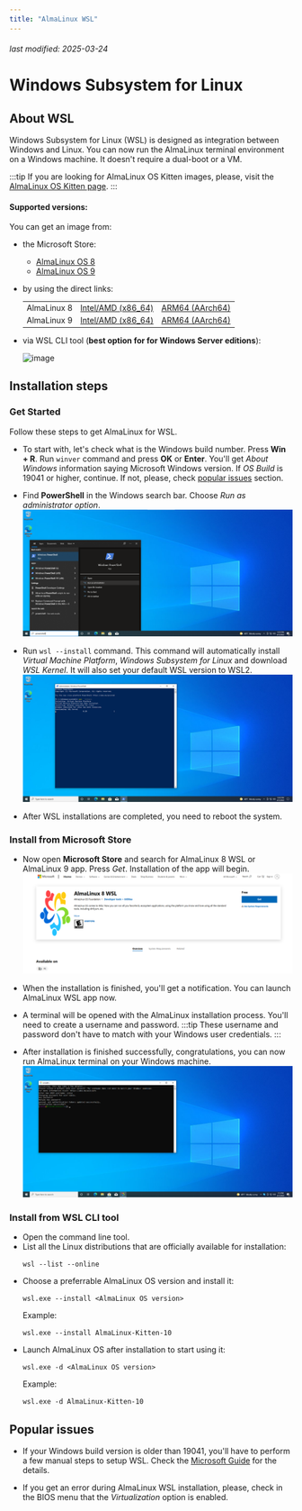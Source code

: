 ```yaml
---
title: "AlmaLinux WSL"
---
```


###### last modified: 2025-03-24

# Windows Subsystem for Linux 

## About WSL

Windows Subsystem for Linux (WSL) is designed as integration between Windows and Linux. You can now run the AlmaLinux terminal environment on a Windows machine. It doesn't require a dual-boot or a VM. 

:::tip
If you are looking for AlmaLinux OS Kitten images, please, visit the [AlmaLinux OS Kitten page](/development/almalinux-os-kitten-10).
:::


#### Supported versions:

You can get an image from:
* the Microsoft Store: 
  * [AlmaLinux OS 8](https://apps.microsoft.com/store/detail/almalinux-8-wsl/9NMD96XJJ19F)
  * [AlmaLinux OS 9](https://apps.microsoft.com/store/detail/almalinux-9/9P5RWLM70SN9)

* by using the direct links:
  <table align="center">
    <tr>
        <td align="center">AlmaLinux 8</td>
        <td align="center"><a href="https://wsl.almalinux.org/8/AlmaLinuxOS-8_latest_x64.appx">Intel/AMD (x86_64)</a></td>
        <td align="center"><a href="https://wsl.almalinux.org/8/AlmaLinuxOS-8_latest_ARM64.appx">ARM64 (AArch64)</a></td>
    </tr>
    <tr>
        <td align="center">AlmaLinux 9</td>
        <td align="center"><a href="https://wsl.almalinux.org/9/AlmaLinuxOS-9_latest_x64.appx">Intel/AMD (x86_64)</a></td>
        <td align="center"><a href="https://wsl.almalinux.org/9/AlmaLinuxOS-9_latest_ARM64.appx">ARM64 (AArch64)</a></td>
    </tr>
  </table>

* via WSL CLI tool (**best option for for Windows Server editions**):
  
  ![image](/images/wsl-cli.png)

## Installation steps

### Get Started

Follow these steps to get AlmaLinux for WSL. 

* To start with, let's check what is the Windows build number. Press **Win + R**. Run `winver` command and press **OK** or **Enter**. You'll get *About Windows* information saying Microsoft Windows version. If *OS Build* is 19041 or higher, continue. If not, please, check [popular issues](#popular-issues) section.
* Find **PowerShell** in the Windows search bar. Choose *Run as administrator option*.
![image](/images/wsl-powershell.png)

* Run `wsl --install` command. This command will automatically install *Virtual Machine Platform*, *Windows Subsystem for Linux* and download *WSL Kernel*. It will also set your default WSL version to WSL2. 
![image](/images/wsl-install.png)

* After WSL installations are completed, you need to reboot the system.

### Install from Microsoft Store

* Now open **Microsoft Store** and search for AlmaLinux 8 WSL or AlmaLinux 9 app. Press *Get*. Installation of the app will begin.
![image](/images/wsl-ms-store.png)

* When the installation is finished, you'll get a notification. You can launch AlmaLinux WSL app now.
* A terminal will be opened with the AlmaLinux installation process. You'll need to create a username and password. 
:::tip
These username and password don't have to match with your Windows user credentials.
:::
* After installation is finished successfully, congratulations, you can now run AlmaLinux terminal on your Windows machine.
![image](/images/wsl-alma.png)

### Install from WSL CLI tool

* Open the command line tool. 
* List all the Linux distributions that are officially available for installation:
  ```
  wsl --list --online
  ```
* Choose a preferrable AlmaLinux OS version and install it:
  ```
  wsl.exe --install <AlmaLinux OS version>
  ```
  Example:
  ```
  wsl.exe --install AlmaLinux-Kitten-10
  ```
* Launch AlmaLinux OS after installation to start using it:
  ```
  wsl.exe -d <AlmaLinux OS version>
  ```
  Example:
  ```
  wsl.exe -d AlmaLinux-Kitten-10
  ```

## Popular issues

* If your Windows build version is older than 19041, you'll have to perform a few manual steps to setup WSL. Check the [Microsoft Guide](https://docs.microsoft.com/en-us/windows/wsl/install-manual#step-1---enable-the-windows-subsystem-for-linux) for the details.

* If you get an error during AlmaLinux WSL installation, please, check in the BIOS menu that the *Virtualization* option is enabled.
